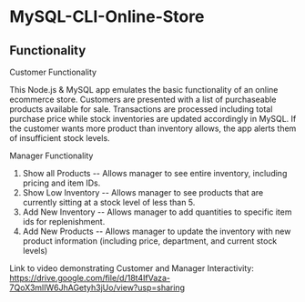 # MySQL-CLI-Online-Store

## Functionality
Customer Functionality

This Node.js & MySQL app emulates the basic functionality of an online ecommerce store.
Customers are presented with a list of purchaseable products available for sale.
Transactions are processed including total purchase price while stock inventories are updated accordingly in MySQL. If the customer wants more product than inventory allows, the app alerts them of insufficient stock levels.

Manager Functionality

1. Show all Products -- Allows manager to see entire inventory, including pricing and item IDs.
2. Show Low Inventory -- Allows manager to see products that are currently sitting at a stock level of less than 5.
3. Add New Inventory -- Allows manager to add quantities to specific item ids for replenishment.
4. Add New Products -- Allows manager to update the inventory with new product information (including price, department, and current stock levels)


Link to video demonstrating Customer and Manager Interactivity:
https://drive.google.com/file/d/18t4IfVaza-7QoX3mlIW6JhAGetyh3jUo/view?usp=sharing

